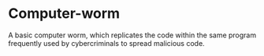 # Computer-worm
A basic computer worm, which replicates the code within the same program frequently used by cybercriminals to spread malicious code.

